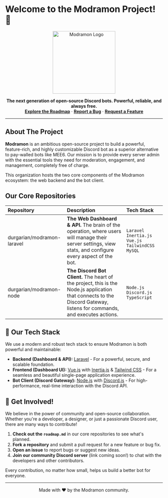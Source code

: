 # Welcome to the Modramon Project! 🤖

<p align="center">
  <img src="https://raw.githubusercontent.com/user-attachments/assets/1922998a-40a2-4820-a612-e568fdc9d311/Modramon-Logo.png" alt="Modramon Logo" width="200"/>
</p>

<p align="center">
  <strong>The next generation of open-source Discord bots. Powerful, reliable, and always free.</strong>
  <br />
  <a href="#"><strong>Explore the Roadmap</strong></a>
  ·
  <a href="#"><strong>Report a Bug</strong></a>
  ·
  <a href="#"><strong>Request a Feature</strong></a>
</p>

---

## About The Project

**Modramon** is an ambitious open-source project to build a powerful, feature-rich, and highly customizable Discord bot as a superior alternative to pay-walled bots like MEE6. Our mission is to provide every server admin with the essential tools they need for moderation, engagement, and management, completely free of charge.

This organization hosts the two core components of the Modramon ecosystem: the web backend and the bot client.

## Our Core Repositories

| Repository | Description | Tech Stack |
| :--- | :--- | :--- |
|  durgarian/modramon-laravel | **The Web Dashboard & API.** The brain of the operation, where users will manage their server settings, view stats, and configure every aspect of the bot. | `Laravel` `Inertia.js` `Vue.js` `TailwindCSS` `MySQL`|
| durgarian/modramon-node | **The Discord Bot Client.** The heart of the project, this is the Node.js application that connects to the Discord Gateway, listens for commands, and executes actions. | `Node.js` `Discord.js` `TypeScript` |

## 🚀 Our Tech Stack

We use a modern and robust tech stack to ensure Modramon is both powerful and maintainable:

* **Backend (Dashboard & API):** [Laravel](https://laravel.com/) - For a powerful, secure, and scalable foundation.
* **Frontend (Dashboard UI):** [Vue.js](https://vuejs.org/) with [Inertia.js](https://inertiajs.com/) & [Tailwind CSS](https://tailwindcss.com/) - For a seamless and beautiful single-page application experience.
* **Bot Client (Discord Gateway):** [Node.js](https://nodejs.org/) with [Discord.js](https://discord.js.org/) - For high-performance, real-time interaction with the Discord API.

## 🤝 Get Involved!

We believe in the power of community and open-source collaboration. Whether you're a developer, a designer, or just a passionate Discord user, there are many ways to contribute!

1.  **Check out the `roadmap.md`** in our core repositories to see what's planned.
2.  **Fork a repository** and submit a pull request for a new feature or bug fix.
3.  **Open an issue** to report bugs or suggest new ideas.
4.  **Join our community Discord server** (link coming soon!) to chat with the developers and other contributors.

Every contribution, no matter how small, helps us build a better bot for everyone.

---

<p align="center">Made with ❤️ by the Modramon community.</p>

